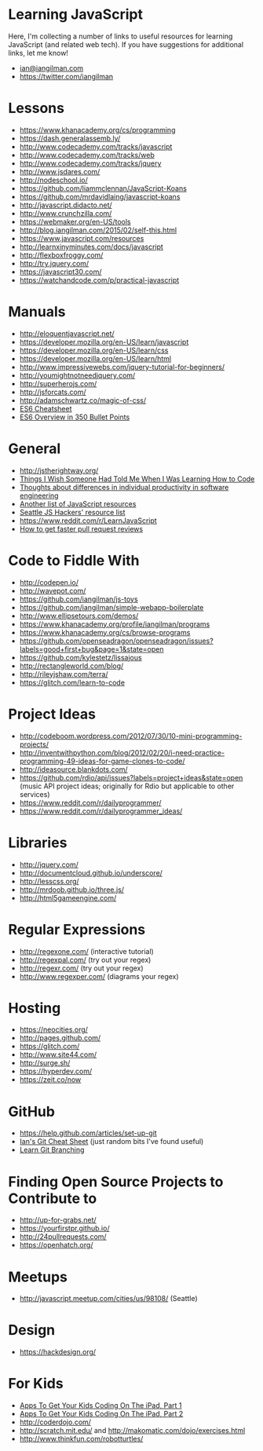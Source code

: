 # Learning JavaScript

Here, I'm collecting a number of links to useful resources for learning JavaScript (and related web tech). If you have suggestions for additional links, let me know!

* ian@iangilman.com
* https://twitter.com/iangilman

# Lessons

* https://www.khanacademy.org/cs/programming
* https://dash.generalassemb.ly/
* http://www.codecademy.com/tracks/javascript
* http://www.codecademy.com/tracks/web
* http://www.codecademy.com/tracks/jquery
* http://www.jsdares.com/
* http://nodeschool.io/
* https://github.com/liammclennan/JavaScript-Koans
* https://github.com/mrdavidlaing/javascript-koans
* http://javascript.didacto.net/
* http://www.crunchzilla.com/
* https://webmaker.org/en-US/tools
* http://blog.iangilman.com/2015/02/self-this.html
* https://www.javascript.com/resources
* http://learnxinyminutes.com/docs/javascript
* http://flexboxfroggy.com/
* http://try.jquery.com/
* https://javascript30.com/
* https://watchandcode.com/p/practical-javascript

# Manuals

* http://eloquentjavascript.net/
* https://developer.mozilla.org/en-US/learn/javascript
* https://developer.mozilla.org/en-US/learn/css
* https://developer.mozilla.org/en-US/learn/html
* http://www.impressivewebs.com/jquery-tutorial-for-beginners/
* http://youmightnotneedjquery.com/
* http://superherojs.com/
* http://jsforcats.com/
* http://adamschwartz.co/magic-of-css/
* [ES6 Cheatsheet](https://devhints.io/es6)
* [ES6 Overview in 350 Bullet Points](https://ponyfoo.com/articles/es6)

# General

* http://jstherightway.org/
* [Things I Wish Someone Had Told Me When I Was Learning How to Code](https://medium.com/learning-to-code/565fc9dcb329)
* [Thoughts about differences in individual productivity in software engineering](https://medium.com/@cramforce/ive-lately-been-thinking-about-what-patterns-could-explain-perceived-differences-in-productivity-77d1f52f1527)
* [Another list of JavaScript resources](https://gist.github.com/unkillbob/7090664)
* [Seattle JS Hackers' resource list](https://github.com/SeattleJSHackers/seattlejshackers/blob/master/README.md)
* https://www.reddit.com/r/LearnJavaScript
* [How to get faster pull request reviews](https://github.com/kubernetes/kubernetes/blob/master/docs/devel/faster_reviews.md)

# Code to Fiddle With

* http://codepen.io/
* http://wavepot.com/
* https://github.com/iangilman/js-toys
* https://github.com/iangilman/simple-webapp-boilerplate
* http://www.ellipsetours.com/demos/
* https://www.khanacademy.org/profile/iangilman/programs
* https://www.khanacademy.org/cs/browse-programs
* https://github.com/openseadragon/openseadragon/issues?labels=good+first+bug&page=1&state=open
* https://github.com/kylestetz/lissajous
* http://rectangleworld.com/blog/
* http://rileyjshaw.com/terra/
* https://glitch.com/learn-to-code

# Project Ideas

* http://codeboom.wordpress.com/2012/07/30/10-mini-programming-projects/
* http://inventwithpython.com/blog/2012/02/20/i-need-practice-programming-49-ideas-for-game-clones-to-code/
* http://ideasource.blankdots.com/
* https://github.com/rdio/api/issues?labels=project+ideas&state=open (music API project ideas; originally for Rdio but applicable to other services)
* https://www.reddit.com/r/dailyprogrammer/
* https://www.reddit.com/r/dailyprogrammer_ideas/


# Libraries

* http://jquery.com/
* http://documentcloud.github.io/underscore/
* http://lesscss.org/
* http://mrdoob.github.io/three.js/
* http://html5gameengine.com/

# Regular Expressions

* http://regexone.com/ (interactive tutorial)
* http://regexpal.com/ (try out your regex)
* http://regexr.com/ (try out your regex)
* http://www.regexper.com/ (diagrams your regex)

# Hosting

* https://neocities.org/
* http://pages.github.com/
* https://glitch.com/
* http://www.site44.com/
* http://surge.sh/
* https://hyperdev.com/
* https://zeit.co/now
 
# GitHub

* https://help.github.com/articles/set-up-git
* [Ian's Git Cheat Sheet](https://gist.github.com/iangilman/1097883) (just random bits I've found useful)
* [Learn Git Branching](http://pcottle.github.io/learnGitBranching/)

# Finding Open Source Projects to Contribute to

* http://up-for-grabs.net/
* https://yourfirstpr.github.io/
* http://24pullrequests.com/
* https://openhatch.org/

# Meetups

* http://javascript.meetup.com/cities/us/98108/ (Seattle)

# Design

* https://hackdesign.org/

# For Kids

* [Apps To Get Your Kids Coding On The iPad, Part 1](http://ipadinsight.com/ipad-in-education-2/apps-to-get-your-kids-coding-on-the-ipad-part-1/)
* [Apps To Get Your Kids Coding On The iPad, Part 2](http://ipadinsight.com/ipad-app-reviews/apps-to-get-your-kids-coding-on-the-ipad-part-2/)
* http://coderdojo.com/
* http://scratch.mit.edu/ and http://makomatic.com/dojo/exercises.html
* http://www.thinkfun.com/robotturtles/

